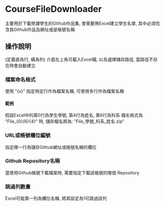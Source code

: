# CourseFileDownloader
主要用於下載修課學生的Github作品集, 會需要用Excel建立學生名單, 其中必須包含其Github作品及網址或是帳號名稱

## 操作說明
(定義直為行, 橫為列)
介面左上角可載入Excel檔, 以及選擇儲存路徑, 當路徑不存在時會自動建立

### 檔案命名格式
使用 "{x}" 指定特定行作為檔案名稱, 可使用多行作為檔案名稱
#### 範例
假設Excel中的第0行為學生學號, 第4行為姓名, 第6行為科系
檔名格式為 "File_{0}_{6}_{4}" 時, 儲存檔名將為: "File_學號_科系_姓名.zip"

### URL或帳號欄位編號
指定哪一行為儲存Github網址或帳號名稱的欄位

### Github Repository名稱
當使用Github帳號下載檔案時, 需要指定下載該帳號的哪個 Repository

### 跳過列數量
Excel可能第一列為欄位名稱, 將其設定為1可跳過該列
